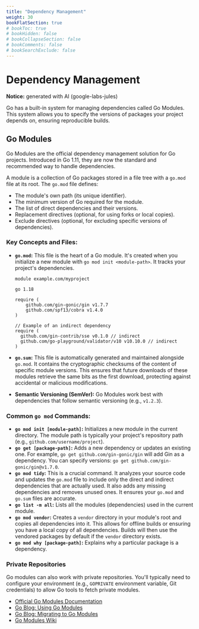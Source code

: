 ```yaml
---
title: "Dependency Management"
weight: 30
bookFlatSection: true
# bookToc: true
# bookHidden: false
# bookCollapseSection: false
# bookComments: false
# bookSearchExclude: false
---
```


# Dependency Management

**Notice:** generated with AI (google-labs-jules)

Go has a built-in system for managing dependencies called Go Modules. This system allows you to specify the versions of packages your project depends on, ensuring reproducible builds.

## Go Modules

Go Modules are the official dependency management solution for Go projects. Introduced in Go 1.11, they are now the standard and recommended way to handle dependencies.

A module is a collection of Go packages stored in a file tree with a `go.mod` file at its root. The `go.mod` file defines:
- The module's own path (its unique identifier).
- The minimum version of Go required for the module.
- The list of direct dependencies and their versions.
- Replacement directives (optional, for using forks or local copies).
- Exclude directives (optional, for excluding specific versions of dependencies).

### Key Concepts and Files:

- **`go.mod`:** This file is the heart of a Go module. It's created when you initialize a new module with `go mod init <module-path>`. It tracks your project's dependencies.
  ```
  module example.com/myproject

  go 1.18

  require (
      github.com/gin-gonic/gin v1.7.7
      github.com/spf13/cobra v1.4.0
  )

  // Example of an indirect dependency
  require (
  	github.com/gin-contrib/sse v0.1.0 // indirect
  	github.com/go-playground/validator/v10 v10.10.0 // indirect
  )
  ```

- **`go.sum`:** This file is automatically generated and maintained alongside `go.mod`. It contains the cryptographic checksums of the content of specific module versions. This ensures that future downloads of these modules retrieve the same bits as the first download, protecting against accidental or malicious modifications.

- **Semantic Versioning (SemVer):** Go Modules work best with dependencies that follow semantic versioning (e.g., `v1.2.3`).

### Common `go mod` Commands:

- **`go mod init [module-path]`:** Initializes a new module in the current directory. The module path is typically your project's repository path (e.g., `github.com/username/project`).
- **`go get [package-path]`:** Adds a new dependency or updates an existing one. For example, `go get github.com/gin-gonic/gin` will add Gin as a dependency. You can specify versions: `go get github.com/gin-gonic/gin@v1.7.0`.
- **`go mod tidy`:** This is a crucial command. It analyzes your source code and updates the `go.mod` file to include only the direct and indirect dependencies that are actually used. It also adds any missing dependencies and removes unused ones. It ensures your `go.mod` and `go.sum` files are accurate.
- **`go list -m all`:** Lists all the modules (dependencies) used in the current module.
- **`go mod vendor`:** Creates a `vendor` directory in your module's root and copies all dependencies into it. This allows for offline builds or ensuring you have a local copy of all dependencies. Builds will then use the vendored packages by default if the `vendor` directory exists.
- **`go mod why [package-path]`:** Explains why a particular package is a dependency.

### Private Repositories

Go modules can also work with private repositories. You'll typically need to configure your environment (e.g., `GOPRIVATE` environment variable, Git credentials) to allow Go tools to fetch private modules.

- [Official Go Modules Documentation](https://golang.org/ref/mod)
- [Go Blog: Using Go Modules](https://blog.golang.org/using-go-modules)
- [Go Blog: Migrating to Go Modules](https://blog.golang.org/migrating-to-go-modules)
- [Go Modules Wiki](https://github.com/golang/go/wiki/Modules)
